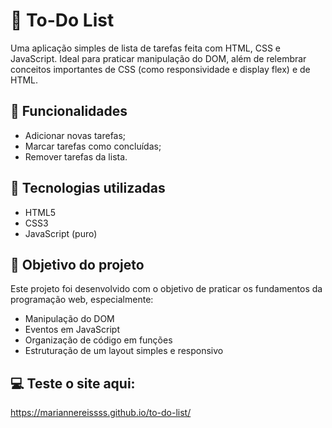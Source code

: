 # 📝 To-Do List

Uma aplicação simples de lista de tarefas feita com HTML, CSS e JavaScript. Ideal para praticar manipulação do DOM, além de relembrar conceitos importantes de CSS (como responsividade e display flex) e de HTML. 

## 🚀 Funcionalidades

- Adicionar novas tarefas;
- Marcar tarefas como concluídas;
- Remover tarefas da lista.


## 🧰 Tecnologias utilizadas

- HTML5
- CSS3
- JavaScript (puro)

## 🎯 Objetivo do projeto

Este projeto foi desenvolvido com o objetivo de praticar os fundamentos da programação web, especialmente:

- Manipulação do DOM
- Eventos em JavaScript
- Organização de código em funções
- Estruturação de um layout simples e responsivo

## 💻 Teste o site aqui:

https://mariannereissss.github.io/to-do-list/






